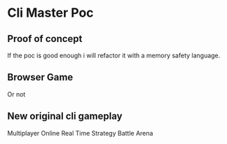 # Cli Master Poc

## Proof of concept
If the poc is good enough i will refactor it with a memory safety language.

## Browser Game
Or not

## New original cli gameplay
Multiplayer Online Real Time Strategy Battle Arena

